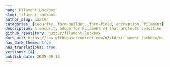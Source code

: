 ```yaml
---
name: Filament Lockbox
slug: filament-lockbox
author_slug: n3xt0r
categories: [security, form-builder, form-field, encryption, filament]
description: A security addon for Filament v4 that protects sensitive fields with user-bound encryption keys (Split-Key, TOTP, crypto password or Passkeys).
github_repository: n3xt0r/filament-lockbox
docs_url: https://raw.githubusercontent.com/n3xt0r/filament-lockbox/main/README.md
has_dark_theme: true
has_translations: true
versions: [4]
publish_date: 2025-09-13
---
```

